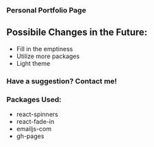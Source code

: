 ### Personal Portfolio Page

## Possibile Changes in the Future:
- Fill in the emptiness
- Utilize more packages
- Light theme

### Have a suggestion? Contact me!

### Packages Used:
- react-spinners
- react-fade-in
- emailjs-com
- gh-pages